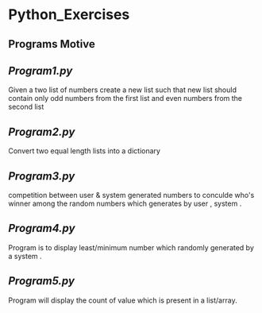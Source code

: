 # Python_Exercises
## Programs Motive


## ***Program1.py***

   Given a two list of numbers create a new list such that new list should contain only odd numbers from the first list and even numbers from the second list



## ***Program2.py***

   Convert two equal length lists into a dictionary


## ***Program3.py***

   competition between user & system generated numbers to conculde who's winner among the random numbers which generates by user , system .
   
   
## ***Program4.py***

   Program is to display least/minimum number which randomly generated by a system . 
   
   
## ***Program5.py***

   Program will display the count of value which is present in a list/array.
